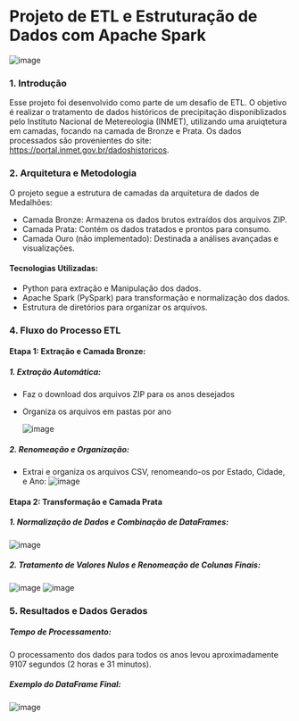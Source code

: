 # Projeto de ETL e Estruturação de Dados com Apache Spark
![image](https://github.com/user-attachments/assets/02acce2c-4b67-4134-a93d-3f33128d77e4)

### 1. Introdução
Esse projeto foi desenvolvido como parte de um desafio de ETL. O objetivo é realizar o tratamento de dados históricos de precipitação disponiblizados pelo Instituto Nacional de Metereologia (INMET), utilizando uma aruiqtetura em camadas, focando na camada de Bronze e Prata.
Os dados processados são provenientes do site: https://portal.inmet.gov.br/dadoshistoricos.

### 2. Arquitetura e Metodologia
O projeto segue a estrutura de camadas da arquitetura de dados de Medalhões:
* Camada Bronze: Armazena os dados brutos extraídos dos arquivos ZIP.
* Camada Prata: Contém os dados tratados e prontos para consumo.
* Camada Ouro (não implementado): Destinada a análises avançadas e visualizações.

#### Tecnologias Utilizadas:
* Python para extração e Manipulação dos dados.
* Apache Spark (PySpark) para transformação e normalização dos dados.
* Estrutura de diretórios para organizar os arquivos.

### 4. Fluxo do Processo ETL
#### Etapa 1: Extração e Camada Bronze:
##### 1. Extração Automática:
* Faz o download dos arquivos ZIP para os anos desejados
* Organiza os arquivos em pastas por ano

  ![image](https://github.com/user-attachments/assets/19193739-f681-41f6-87dc-7d7955cffbb3)

##### 2. Renomeação e Organização:
* Extrai e organiza os arquivos CSV, renomeando-os por Estado, Cidade, e Ano:
  ![image](https://github.com/user-attachments/assets/f3d271fa-768b-47a0-b0c5-0db8ce55de60)

#### Etapa 2: Transformação e Camada Prata 
##### 1. Normalização de Dados e Combinação de DataFrames:
![image](https://github.com/user-attachments/assets/17f06c41-de08-4ea0-9724-735c4a652436)

##### 2. Tratamento de Valores Nulos e Renomeação de Colunas Finais:
![image](https://github.com/user-attachments/assets/131358f3-cbd6-4149-8970-17219f0af71b)
![image](https://github.com/user-attachments/assets/1b5ff051-1abd-43e6-81a2-5e1d53920dc8)

### 5. Resultados e Dados Gerados
##### Tempo de Processamento:
O processamento dos dados para todos os anos levou aproximadamente 9107 segundos (2 horas e 31 minutos).
##### Exemplo do DataFrame Final:
![image](https://github.com/user-attachments/assets/cac4f0bc-8161-4390-b398-810e50eaacba)


